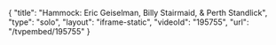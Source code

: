 {
    "title": "Hammock: Eric Geiselman, Billy Stairmaid, & Perth Standlick",
    "type": "solo",
    "layout": "iframe-static",
    "videoId": "195755",
    "url": "\/tvpembed\/195755"
}